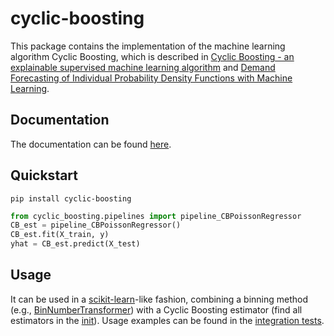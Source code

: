 # cyclic-boosting

This package contains the implementation of the machine learning algorithm Cyclic Boosting, which is described in [Cyclic Boosting - an explainable supervised machine learning algorithm](https://arxiv.org/abs/2002.03425) and [Demand Forecasting of Individual Probability Density Functions with Machine Learning](https://arxiv.org/abs/2009.07052).

## Documentation

The documentation can be found [here](https://cyclic-boosting.readthedocs.io/en/latest/).

## Quickstart

```
pip install cyclic-boosting
```

```python
from cyclic_boosting.pipelines import pipeline_CBPoissonRegressor
CB_est = pipeline_CBPoissonRegressor()
CB_est.fit(X_train, y)
yhat = CB_est.predict(X_test)
```

## Usage

It can be used in a [scikit-learn](https://scikit-learn.org/stable/)-like fashion, combining a binning method (e.g., [BinNumberTransformer](https://github.com/Blue-Yonder-OSS/cyclic-boosting/blob/main/cyclic_boosting/binning/bin_number_transformer.py)) with a Cyclic Boosting estimator (find all estimators in the [init](https://github.com/Blue-Yonder-OSS/cyclic-boosting/blob/main/cyclic_boosting/__init__.py)). Usage examples can be found in the [integration tests](https://github.com/Blue-Yonder-OSS/cyclic-boosting/blob/main/tests/test_integration.py).
